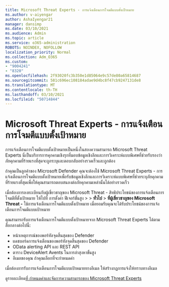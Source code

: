 ```yaml
---
title: Microsoft Threat Experts - การแจ้งเตือนการโจมตีแบบตั้งเป้าหมาย
ms.author: v-aiyengar
author: AshaIyengar21
manager: dansimp
ms.date: 03/10/2021
ms.audience: Admin
ms.topic: article
ms.service: o365-administration
ROBOTS: NOINDEX, NOFOLLOW
localization_priority: Normal
ms.collection: Adm_O365
ms.custom:
- "9004241"
- "8320"
ms.openlocfilehash: 2f93020fc3b350e1d85064e9c57de80a65814687
ms.sourcegitcommit: 581c696ec108184adae9d4bc8f47cb9247131de8
ms.translationtype: MT
ms.contentlocale: th-TH
ms.lasthandoff: 03/10/2021
ms.locfileid: "50714844"
---
```

# <a name="microsoft-threat-experts---targeted-attack-notification"></a>Microsoft Threat Experts - การแจ้งเตือนการโจมตีแบบตั้งเป้าหมาย

การแจ้งเตือนการโจมตีแบบตั้งเป้าหมายเป็นหนึ่งในสองความสามารถ Microsoft Threat Experts นี่เป็นบริการการคุกคามเชิงรุกที่มอบข้อมูลเชิงลึกและการวิเคราะห์แบบพิเศษที่ช่วยรับรองว่าภัยคุกคามที่ร้ายแรงที่สุดจะถูกระบุและตอบกลับอย่างรวดเร็วและถูกต้อง

ถ้าคุณเป็นลูกค้าของ Microsoft Defender คุณจะต้องใช้ Microsoft Threat Experts - การแจ้งเตือนการโจมตีแบบตั้งเป้าหมายเพื่อรับข้อมูลเชิงลึกและการวิเคราะห์แบบพิเศษที่ช่วยระบุภัยคุกคามที่ร้ายแรงที่สุดเพื่อให้คุณสามารถตอบสนองต่อภัยคุกคามเหล่านั้นได้อย่างรวดเร็ว

เมื่อต้องการลงทะเบียนกับผู้เชี่ยวชาญของ Microsoft Threat - สิทธิประโยชน์ของการแจ้งเตือนการโจมตีที่ตั้งเป้าหมาย ให้ไปที่ การตั้งค่า ฟีเจอร์ขั้นสูง  >    >  **ทั่วไป**  >  **ที่ผู้เชี่ยวชาญของ Microsoft Threat -** ใช้การแจ้งเตือนการโจมตีแบบตั้งเป้าหมาย เมื่อยอมรับคุณจะได้รับประโยชน์ของการแจ้งเตือนการโจมตีแบบเป้าหมาย

คุณสามารถรับการแจ้งเตือนการโจมตีแบบตั้งเป้าหมายจาก Microsoft Threat Experts ได้ตามสื่อกลางต่อไปนี้:

- หน้าเหตุการณ์ของพอร์ทัลจุดสิ้นสุดของ Defender
- แดชบอร์ดการแจ้งเตือนของพอร์ทัลจุดสิ้นสุดของ Defender
- OData alerting API และ REST API
- ตาราง DeviceAlert Avents ในการล่าสุงหาขั้นสูง
- อีเมลของคุณ ถ้าคุณเลือกที่จะกําหนดค่า

เมื่อต้องการรับการแจ้งเตือนการโจมตีแบบเป้าหมายทางอีเมล ให้สร้างกฎการแจ้งให้ทราบทางอีเมล 

ดูรายละเอียด[ที่ กําหนดค่าและจัดการความสามารถของ Microsoft Threat Experts](https://docs.microsoft.com/windows/security/threat-protection/microsoft-defender-atp/configure-microsoft-threat-experts)
